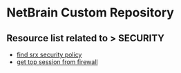 # NetBrain Custom Repository

## Resource list related to > SECURITY


* [find srx security policy](find%20srx%20security%20policy/)
* [get top session from firewall](get%20top%20session%20from%20firewall/)
